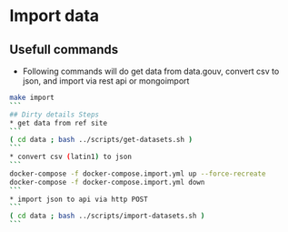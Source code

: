 # Import data

## Usefull commands
* Following commands will do get data from data.gouv, convert csv to json, and import via rest api or mongoimport
````bash
make import
```
## Dirty details Steps
* get data from ref site
```
( cd data ; bash ../scripts/get-datasets.sh )
```
* convert csv (latin1) to json
```
docker-compose -f docker-compose.import.yml up --force-recreate
docker-compose -f docker-compose.import.yml down
```
* import json to api via http POST
```
( cd data ; bash ../scripts/import-datasets.sh )
```

